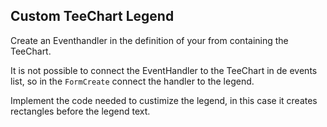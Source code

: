 ## Custom TeeChart Legend

Create an Eventhandler in the definition of your from containing the TeeChart.

It is not possible to connect the EventHandler to the TeeChart in de events list, so in the `FormCreate` connect the handler to the legend.

Implement the code needed to custimize the legend, in this case it creates rectangles before the legend text.